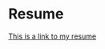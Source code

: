 <h1>Resume</h1>
<a  href="https://1drv.ms/w/s!AlUMYQMktt2HjyQMjQdy8qQWLwhT?e=8sXLaG">This is a link to my resume</a>
